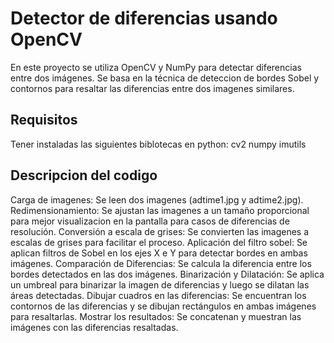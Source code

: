 # Detector de diferencias usando OpenCV
En este proyecto se utiliza OpenCV y NumPy para detectar diferencias entre dos imágenes. Se basa en la técnica de deteccion de bordes Sobel y contornos para resaltar las diferencias entre dos imagenes similares. 

## Requisitos
Tener instaladas las siguientes biblotecas en python:
 cv2
 numpy
 imutils

## Descripcion del codigo
 Carga de imagenes:
     Se leen dos imagenes (adtime1.jpg y adtime2.jpg).
 Redimensionamiento:
     Se ajustan las imagenes a un tamaño proporcional para mejor visualizacion en la pantalla para casos de diferencias de resolución.
 Conversión a escala de grises:
     Se convierten las imagenes a escalas de grises para facilitar el proceso.
 Aplicación del filtro sobel:
     Se aplican filtros de Sobel en los ejes X e Y para detectar bordes en ambas imágenes.
 Comparación de Diferencias:
     Se calcula la diferencia entre los bordes detectados en las dos imágenes.
 Binarización y Dilatación:
     Se aplica un umbreal para binarizar la imagen de diferencias y luego se dilatan las áreas detectadas.
 Dibujar cuadros en las diferencias:
     Se encuentran los contornos de las diferencias y se dibujan rectángulos en ambas imágenes para resaltarlas.
 Mostrar los resultados:
     Se concatenan y muestran las imágenes con las diferencias resaltadas.
   
